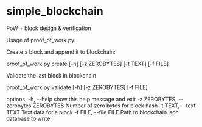 # simple_blockchain
PoW + block design &amp; verification


Usage of proof_of_work.py:

Create a block and append it to blockchain:

proof_of_work.py create [-h] [-z ZEROBYTES] [-t TEXT] [-f FILE]

Validate the last block in blockchain

proof_of_work.py validate [-h] [-z ZEROBYTES] [-f FILE]

options:
  -h, --help            show this help message and exit
  -z ZEROBYTES, --zerobytes ZEROBYTES
                        Number of zero bytes for block hash
  -t TEXT, --text TEXT  Text data for a block
  -f FILE, --file FILE  Path to blockchain json database to write
